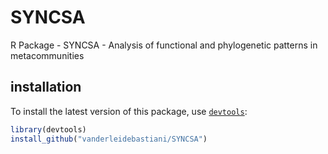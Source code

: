 SYNCSA
======

R Package - SYNCSA - Analysis of functional and phylogenetic patterns in metacommunities

## installation
  
To install the latest version of this package, use [`devtools`](https://github.com/hadley/devtools):

```r
library(devtools)
install_github("vanderleidebastiani/SYNCSA")
```
